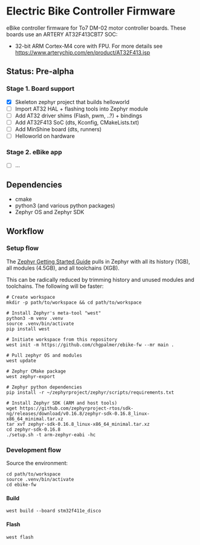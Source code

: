 # Electric Bike Controller Firmware

eBike controller firmware for To7 DM-02 motor controller boards. These boards use an ARTERY AT32F413CBT7 SOC:
* 32-bit ARM Cortex-M4 core with FPU. For more details see https://www.arterychip.com/en/product/AT32F413.jsp

## Status: Pre-alpha

### Stage 1. Board support
- [x] Skeleton zephyr project that builds helloworld
- [ ] Import AT32 HAL + flashing tools into Zephyr module
- [ ] Add AT32 driver shims (Flash, pwm, ..?) + bindings
- [ ] Add AT32F413 SoC (dts, Kconfig, CMakeLists.txt)
- [ ] Add MinShine board (dts, runners)
- [ ] Helloworld on hardware

### Stage 2. eBike app
- [ ] ...

## Dependencies
* cmake
* python3 (and various python packages)
* Zephyr OS and Zephyr SDK

## Workflow

### Setup flow

The [Zephyr Getting Started Guide](https://docs.zephyrproject.org/latest/develop/getting_started/index.html) pulls in Zephyr with all its history (1GB), all modules (4.5GB), and all toolchains (XGB).

This can be radically reduced by trimming history and unused modules and toolchains. The following will be faster:
```
# Create workspace
mkdir -p path/to/workspace && cd path/to/workspace

# Install Zephyr's meta-tool "west"
python3 -m venv .venv
source .venv/bin/activate
pip install west

# Initiate workspace from this repository
west init -m https://github.com/chgpalmer/ebike-fw --mr main .

# Pull zephyr OS and modules
west update

# Zephyr CMake package
west zephyr-export

# Zephyr python dependencies
pip install -r ~/zephyrproject/zephyr/scripts/requirements.txt

# Install Zephyr SDK (ARM and host tools)
wget https://github.com/zephyrproject-rtos/sdk-ng/releases/download/v0.16.8/zephyr-sdk-0.16.8_linux-x86_64_minimal.tar.xz
tar xvf zephyr-sdk-0.16.8_linux-x86_64_minimal.tar.xz
cd zephyr-sdk-0.16.8
./setup.sh -t arm-zephyr-eabi -hc
```

### Development flow
Source the environment:
```
cd path/to/workspace
source .venv/bin/activate
cd ebike-fw
```

#### Build
```
west build --board stm32f411e_disco
```

#### Flash
```
west flash
```
